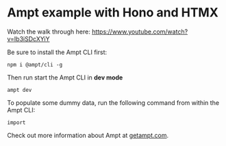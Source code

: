 # Ampt example with Hono and HTMX

Watch the walk through here: https://www.youtube.com/watch?v=Ib3iSDcXYiY

Be sure to install the Ampt CLI first:

```
npm i @ampt/cli -g
```

Then run start the Ampt CLI in **dev mode**

```
ampt dev
```

To populate some dummy data, run the following command from within the Ampt CLI:

```
import
```

Check out more information about Ampt at [getampt.com](https://www.getampt.com).
